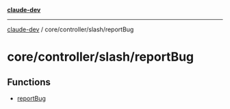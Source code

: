 [**claude-dev**](../../../../README.md)

***

[claude-dev](../../../../README.md) / core/controller/slash/reportBug

# core/controller/slash/reportBug

## Functions

- [reportBug](functions/reportBug.md)
